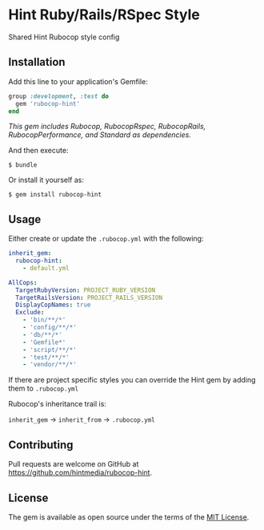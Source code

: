 # Hint Ruby/Rails/RSpec Style

Shared Hint Rubocop style config

## Installation

Add this line to your application's Gemfile:

```ruby
group :development, :test do
  gem 'rubocop-hint'
end
```
_This gem includes Rubocop, RubocopRspec, RubocopRails, RubocopPerformance, and Standard as dependencies._

And then execute:

    $ bundle

Or install it yourself as:

    $ gem install rubocop-hint

## Usage

Either create or update the `.rubocop.yml` with the following:

```yaml
inherit_gem:
  rubocop-hint:
    - default.yml

AllCops:
  TargetRubyVersion: PROJECT_RUBY_VERSION
  TargetRailsVersion: PROJECT_RAILS_VERSION
  DisplayCopNames: true
  Exclude:
    - 'bin/**/*'
    - 'config/**/*'
    - 'db/**/*'
    - 'Gemfile*'
    - 'script/**/*'
    - 'test/**/*'
    - 'vendor/**/*'
```

If there are project specific styles you can override the Hint gem by adding them to `.rubocop.yml`

Rubocop's inheritance trail is:

`inherit_gem` -> `inherit_from` -> `.rubocop.yml`

## Contributing

Pull requests are welcome on GitHub at https://github.com/hintmedia/rubocop-hint.


## License

The gem is available as open source under the terms of the [MIT License](http://opensource.org/licenses/MIT).

